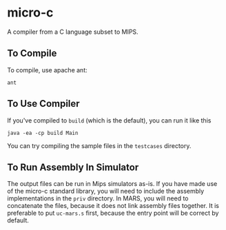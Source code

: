 micro-c
=======

A compiler from a C language subset to MIPS.

To Compile
----------

To compile, use apache ant:

    ant

To Use Compiler
---------------

If you've compiled to `build` (which is the default), you can run it like this

    java -ea -cp build Main

You can try compiling the sample files in the `testcases` directory.

To Run Assembly In Simulator
----------------------------

The output files can be run in Mips simulators as-is. If you have made use of
the micro-c standard library, you will need to include the assembly
implementations in the `priv` directory. In MARS, you will need to concatenate
the files, because it does not link assembly files together. It is preferable to
put `uc-mars.s` first, because the entry point will be correct by default.
